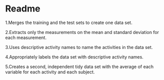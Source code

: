 Readme
========================================================
1.Merges the training and the test sets to create one data set.

2.Extracts only the measurements on the mean and standard deviation for each measurement. 

3.Uses descriptive activity names to name the activities in the data set.

4.Appropriately labels the data set with descriptive activity names. 

5.Creates a second, independent tidy data set with the average of each variable for each activity and each subject. 

